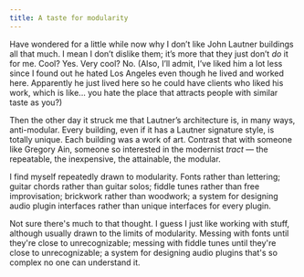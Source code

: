 ```yaml
---
title: A taste for modularity
---
```


Have wondered for a little while now why I don’t like John Lautner buildings all that much. I mean I don’t dislike them; it’s more that they just don’t _do_ it for me. Cool? Yes. Very cool? No. (Also, I’ll admit, I’ve liked him a lot less since I found out he hated Los Angeles even though he lived and worked here. Apparently he just lived here so he could have clients who liked his work, which is like... you hate the place that attracts people with similar taste as you?)

Then the other day it struck me that Lautner’s architecture is, in many ways, anti-modular. Every building, even if it has a Lautner signature style, is totally unique. Each building was a work of art. Contrast that with someone like Gregory Ain, someone so interested in the modernist _tract_ — the repeatable, the inexpensive, the attainable, the modular.

I find myself repeatedly drawn to modularity. Fonts rather than lettering; guitar chords rather than guitar solos; fiddle tunes rather than free improvisation; brickwork rather than woodwork; a system for designing audio plugin interfaces rather than unique interfaces for every plugin.

Not sure there's much to that thought. I guess I just like working with stuff, although usually drawn to the limits of modularity. Messing with fonts until they're close to unrecognizable; messing with fiddle tunes until they're close to unrecognizable; a system for designing audio plugins that's so complex no one can understand it.